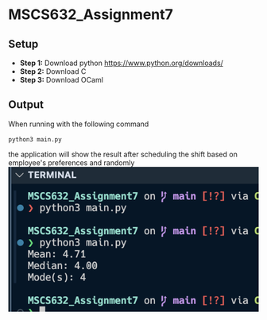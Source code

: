 # MSCS632_Assignment7
## Setup
- **Step 1:** Download python https://www.python.org/downloads/
- **Step 2:** Download C
- **Step 3:** Download OCaml

## Output
When running with the following command
```
python3 main.py
```
the application will show the result after scheduling the shift based on employee's preferences and randomly
![Sample Output](./sampleOutput.png)